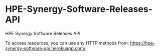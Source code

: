 # HPE-Synergy-Software-Releases-API
HPE Synergy Software Releases API 

To access resources, you can use any HTTP methods from: 
https://hpe-synergy-software-api.herokuapp.com/
